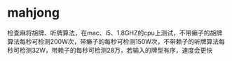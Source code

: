 # mahjong

检查麻将胡牌、听牌算法，在mac、i5、1.8GHZ的cpu上测试，不带癞子的胡牌算法每秒可检测200W次，带癞子的每秒可检测150W次，不带赖子的听牌算法每秒可检测32W，带赖子的每秒可检测28万，若输入的牌型有序，速度会更快
